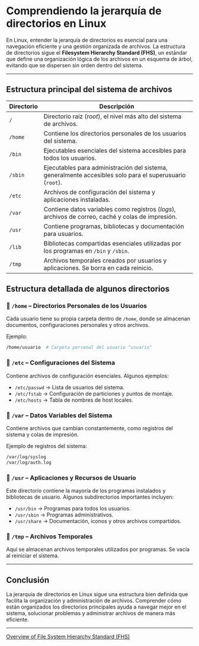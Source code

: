 # Comprendiendo la jerarquía de directorios en Linux

En Linux, entender la jerarquía de directorios es esencial para una navegación eficiente y una gestión organizada de archivos. La estructura de directorios sigue el **Filesystem Hierarchy Standard (FHS)**, un estándar que define una organización lógica de los archivos en un esquema de árbol, evitando que se dispersen sin orden dentro del sistema.

---

## Estructura principal del sistema de archivos

| Directorio | Descripción                                                                                              |
| ---------- | -------------------------------------------------------------------------------------------------------- |
| `/`        | Directorio raíz (*root*), el nivel más alto del sistema de archivos.                                     |
| `/home`    | Contiene los directorios personales de los usuarios del sistema.                                         |
| `/bin`     | Ejecutables esenciales del sistema accesibles para todos los usuarios.                                   |
| `/sbin`    | Ejecutables para administración del sistema, generalmente accesibles solo para el superusuario (`root`). |
| `/etc`     | Archivos de configuración del sistema y aplicaciones instaladas.                                         |
| `/var`     | Contiene datos variables como registros (*logs*), archivos de correo, caché y colas de impresión.        |
| `/usr`     | Contiene programas, bibliotecas y documentación para usuarios.                                           |
| `/lib`     | Bibliotecas compartidas esenciales utilizadas por los programas en `/bin` y `/sbin`.                     |
| `/tmp`     | Archivos temporales creados por usuarios y aplicaciones. Se borra en cada reinicio.                      |

## Estructura detallada de algunos directorios

### 📁 `/home` – Directorios Personales de los Usuarios

Cada usuario tiene su propia carpeta dentro de `/home`, donde se almacenan documentos, configuraciones personales y otros archivos.

Ejemplo:

```bash
/home/usuario  # Carpeta personal del usuario "usuario"
```

### 📁 `/etc` – Configuraciones del Sistema

Contiene archivos de configuración esenciales. Algunos ejemplos:

- `/etc/passwd` → Lista de usuarios del sistema.
- `/etc/fstab` → Configuración de particiones y puntos de montaje.
- `/etc/hosts` → Tabla de nombres de host locales.

### 📁 `/var` – Datos Variables del Sistema

Contiene archivos que cambian constantemente, como registros del sistema y colas de impresión.

Ejemplo de registros del sistema:

```bash
/var/log/syslog
/var/log/auth.log
```

### 📁 `/usr` – Aplicaciones y Recursos de Usuario

Este directorio contiene la mayoría de los programas instalados y bibliotecas de usuario. Algunos subdirectorios importantes incluyen:

- `/usr/bin` → Programas para todos los usuarios.
- `/usr/sbin` → Programas administrativos.
- `/usr/share` → Documentación, iconos y otros archivos compartidos.

### 📁 `/tmp` – Archivos Temporales

Aquí se almacenan archivos temporales utilizados por programas. Se vacía al reiniciar el sistema.

---

## Conclusión

La jerarquía de directorios en Linux sigue una estructura bien definida que facilita la organización y administración de archivos. Comprender cómo están organizados los directorios principales ayuda a navegar mejor en el sistema, solucionar problemas y administrar archivos de manera más eficiente.

---

[Overview of File System Hierarchy Standard (FHS)](https://access.redhat.com/documentation/ru-ru/red_hat_enterprise_linux/4/html/reference_guide/s1-filesystem-fhs#s3-filesystem-usr)


